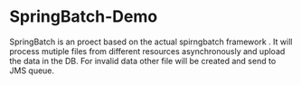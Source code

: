 # SpringBatch-Demo

SpringBatch is an proect based on the actual spirngbatch framework . It will process mutiple files from different 
resources asynchronously and upload the data in the DB. For invalid data other file will be created and send to JMS queue.  
